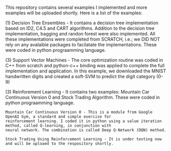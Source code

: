 This repository contains several examples I implemented and more examples will be uploaded shortly. Here is a list of 
the examples: 

(1) Decision Tree Ensembles - It contains a decision tree implementation based on ID2, C4.5 and CART algorithms. Addition 
    to the decision tree implementation, bagging and randon forest were also implemented. All these implementations were 
    completed from SCRATCH, i.e.; we DID NOT rely on any avalaible packages to facilatate the implementations. These were 
    coded in python prograamming language. 

(3) Support Vector Machines - The core optimization routine was coded in C++ from scratch and python-c++ binding was 
    applied to complete the full implementation and application. In this example, we downloaded the 
    MNIST handwritten digits and created a soft-SVM to predict the digit category (0-9) 
    
(3) Reinforement Learning - It contains two examples: Mountain Car Continuous Version 0 and Stock Trading Algorithm. These 
    were coded in python prograamming language. 
    
    Mountain Car Continuous Version 0 - This is a module from Google OpenAI Gym, a standard and simple exercise for 
    reinforcement learning. I coded it in python using a value iteration method, called Q-learning, in conjunction with 
    neural network. The combination is called Deep Q-Network (DQN) method.  
    
    Stock Trading Using Reinforcement Learning - It is under testing now and will be uploaed to the respository shortly.
